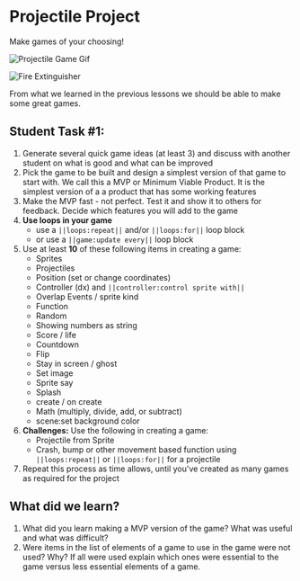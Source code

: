 # Projectile Project

Make games of your choosing!

![Projectile Game Gif](/static/courses/csintro1/loops/project-game-1.gif)

![Fire Extinguisher](/static/courses/csintro1/loops/extinguisher.gif)

From what we learned in the previous lessons we should be able to make some great games. 

## Student Task #1:

1. Generate several quick game ideas (at least 3) and discuss with another student on what is good and what can be improved
2. Pick the game to be built and design a simplest version of that game to start with. We call this a MVP or Minimum Viable Product. It is the simplest version of a a product that has some working features
3. Make the MVP fast - not perfect. Test it and show it to others for feedback. Decide which features you will add to the game
4. **Use loops in your game**
    * use a ``||loops:repeat||`` and/or ``||loops:for||`` loop block
    * or use a ``||game:update every||`` loop block
4. Use at least **10** of these following items in creating a game:
    * Sprites
    * Projectiles
    * Position (set or change coordinates)
    * Controller (dx) and ``||controller:control sprite with||``
    * Overlap Events / sprite kind
    * Function
    * Random
    * Showing numbers as string
    * Score / life
    * Countdown
    * Flip
    * Stay in screen / ghost
    * Set image
    * Sprite say
    * Splash
    * create / on create
    * Math (multiply, divide, add, or subtract)
    * scene:set background color
5. **Challenges:** Use the following in creating a game:
    * Projectile from Sprite
    * Crash, bump or other movement based function using ``||loops:repeat||`` or ``||loops:for||`` for a projectile
6. Repeat this process as time allows, until you've created as many games as required for the project

## What did we learn? 

1. What did you learn making a MVP version of the game?  What was useful and what was difficult?
2. Were items in the list of elements of a game to use in the game were not used?  Why? If all were used explain which ones were essential to the game versus less essential elements of a game.
